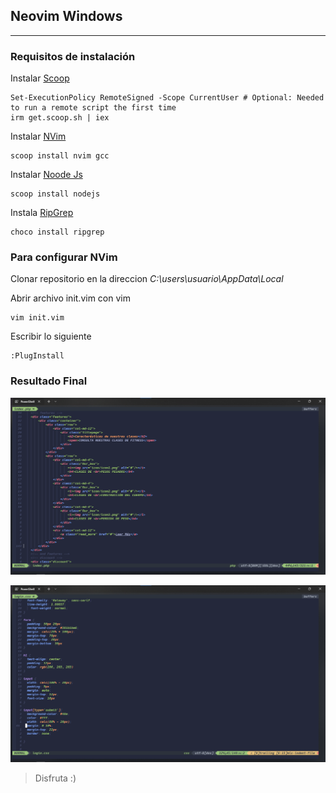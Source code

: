 ## Neovim Windows
---
### Requisitos de instalación  
Instalar [Scoop](https://scoop.sh/#/)  

    Set-ExecutionPolicy RemoteSigned -Scope CurrentUser # Optional: Needed to run a remote script the first time
    irm get.scoop.sh | iex
 
 
Instalar [NVim](https://neovim.io/) 

    scoop install nvim gcc

Instalar [Noode Js](https://nodejs.org/en/download/)  

    scoop install nodejs

Instala [RipGrep](https://community.chocolatey.org/packages/ripgrep)  

    choco install ripgrep  

### Para configurar NVim  

Clonar repositorio en la direccion *C:\users\usuario\AppData\Local*  

Abrir archivo init.vim con vim  

    vim init.vim

Escribir lo siguiente   

    :PlugInstall

### Resultado Final  

![res-nvim](img/nvim01.png)  

![res-nvim2](img/nvim02.png)

> Disfruta :)
